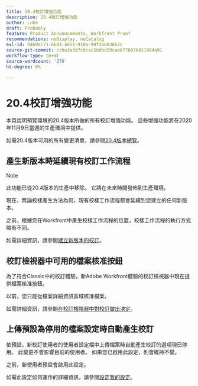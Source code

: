 ```yaml
---
title: 20.4校訂增強功能
description: 20.4校訂增強功能
author: Luke
draft: Probably
feature: Product Announcements, Workfront Proof
recommendations: noDisplay, noCatalog
exl-id: 0469ac71-66d1-4651-918a-99f2b6038b7c
source-git-commit: ccba3a3d7c0cac50dbd29cae677b076811904a91
workflow-type: tm+mt
source-wordcount: '270'
ht-degree: 0%

---
```


# 20.4校訂增強功能

本頁說明預覽環境的20.4版本所做的所有校訂增強功能。 這些增強功能將在2020年11月9日當週的生產環境中提供。

如需20.4版本可用的所有變更清單，請參閱[20.4版本總覽](../../../product-announcements/product-releases/20.4-release-activity/20-4-release-overview.md)。

## 產生新版本時延續現有校訂工作流程

>[!NOTE]
>
>此功能已從20.4版本的生產中移除。 它將在未來時間發佈到生產環境。

現在，無論校樣產生方法為何，現有校樣工作流程都會延續到您建立的任何新版本。

之前，根據您在Workfront中產生校樣工作流程的位置，校樣工作流程的執行方式略有不同。

如需詳細資訊，請參閱[建立新版本的校訂](../../../review-and-approve-work/proofing/managing-proofs-within-workfront/create-new-proof-version.md)。

## 校訂檢視器中可用的檔案核准按鈕

為了符合Classic中的校訂體驗，新Adobe Workfront體驗的校訂檢視器中現在提供檔案核准按鈕。

以前，您只能從檔案詳細資訊區域核准檔案。

如需詳細資訊，請參閱[在校訂檢視器中對校訂做出決定](../../../review-and-approve-work/proofing/reviewing-proofs-within-workfront/make-a-decision-on-a-proof/make-decisions-on-proof.md)。

## 上傳預設為停用的檔案設定時自動產生校訂

依預設，新校訂使用者的使用者設定檔中上傳檔案時自動產生校訂的選項現已停用。 此變更不會影響目前的使用者。 如果您已啟用此設定，則會維持不變。

之前，新使用者預設會啟用此設定。

如需此設定如何運作的詳細資訊，請參閱[設定我的設定](../../../workfront-basics/manage-your-account-and-profile/configuring-your-user-profile/configure-my-settings.md)。
